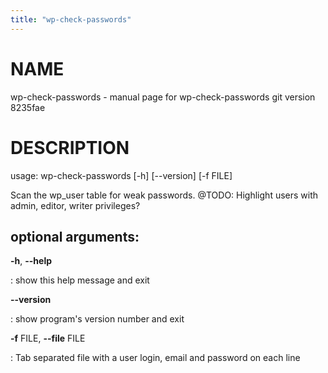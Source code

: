 ```yaml
---
title: "wp-check-passwords"
---
```



NAME
====

wp-check-passwords - manual page for wp-check-passwords git version
8235fae

DESCRIPTION
===========

usage: wp-check-passwords \[-h\] \[\--version\] \[-f FILE\]

Scan the wp\_user table for weak passwords. \@TODO: Highlight users with
admin, editor, writer privileges?

optional arguments:
-------------------

**-h**, **\--help**

:   show this help message and exit

**\--version**

:   show program\'s version number and exit

**-f** FILE, **\--file** FILE

:   Tab separated file with a user login, email and password on each
    line
